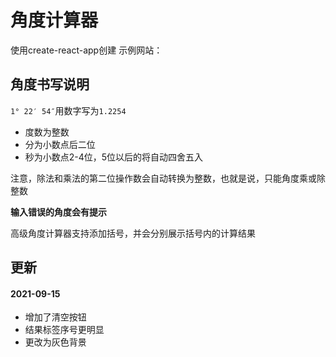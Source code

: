<!--
 * @Author: imsixn
 * @Date: 2021-08-30 16:15:34
 * @LastEditors: imsixn
 * @LastEditTime: 2021-09-19 21:15:29
 * @Description: file content
-->
# 角度计算器
使用create-react-app创建
示例网站：[](https://ang.xinit.xyz)

## 角度书写说明

`1° 22′ 54″`用数字写为`1.2254`

- 度数为整数
- 分为小数点后二位
- 秒为小数点2-4位，5位以后的将自动四舍五入

注意，除法和乘法的第二位操作数会自动转换为整数，也就是说，只能角度乘或除整数

**输入错误的角度会有提示**

高级角度计算器支持添加括号，并会分别展示括号内的计算结果

## 更新
#### 2021-09-15

- 增加了清空按钮
- 结果标签序号更明显
- 更改为灰色背景